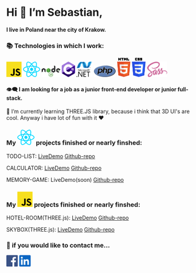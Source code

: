 <h1> Hi 👋 I’m Sebastian,</h1>
<h4>I live in Poland near the city of Krakow.</h4>
<h3> 📚 Technologies in which I work: </h3>
<p>
  <img src="javascript.svg" height="40px" width="auto"/>
  <img src="react.svg" height="40px" width="auto"/>
  <img src="nodejs.svg" height="30px" width="auto"/>
  <img src="c-sharp.svg" height="40px" width="auto"/>
  <img src="dotnet.svg" height="40px" width="auto"/>
  <img src="php.svg" height="30px" width="auto"/>
  <img src="html-5.svg" height="50px" width="auto"/>
  <img src="css-3.svg" height="50px" width="auto"/>
  <img src="sass.svg" height="40px" width="auto"/>
</p>
<h4>👁‍🗨 I am looking for a job as a junior front-end developer or junior full-stack.</h4>
<p>🌱 I’m currently learning THREE.JS library, because i think that 3D UI's are cool. Anyway i have lot of fun with it ❤️</p>
<h3>My <img src="react.svg" height="40px" width="auto"/> projects finished or nearly finshed: </h3>
<p>TODO-LIST: <a href="https://sebmiet.github.io/todo-list-react/">LiveDemo</a> <a href="https://github.com/sebmiet/todo-list-react/">Github-repo</a> </p>
<p>CALCULATOR: <a href="https://sebmiet.github.io/calculator-react/">LiveDemo</a> <a href="https://github.com/sebmiet/calculator-react/">Github-repo</a> </p>
<p>MEMORY-GAME: LiveDemo(soon) <a href="https://github.com/sebmiet/memory-react/">Github-repo</a> </p>

<h3>My <img src="javascript.svg" height="40px" width="auto"/> projects finished or nearly finshed: </h3>
<p>HOTEL-ROOM(THREE.js): <a href="https://sebmiet.github.io/skybox-room/">LiveDemo</a> <a href="https://github.com/sebmiet/skybox-room/">Github-repo</a> </p>
<p>SKYBOX(THREE.js): <a href="https://sebmiet.github.io/skybox/">LiveDemo</a> <a href="https://github.com/sebmiet/skybox/">Github-repo</a> </p>

<h3>📧 if you would like to contact me...</h3>
<p>
<a href="https://www.facebook.com/sebastian.mietka"><img src="facebook.svg" height="30px" width="auto"/></a>
<a href="https://linkedin.com/in/sebastian-miętka-925812151"><img src="linkedin-icon.svg" height="30px" width="auto"/></a>
</p>
<!---
sebmiet/sebmiet is a ✨ special ✨ repository because its `README.md` (this file) appears on your GitHub profile.
You can click the Preview link to take a look at your changes.
--->
